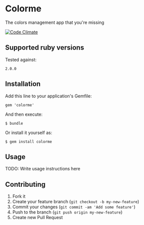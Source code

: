 # Colorme

The colors management app that you're missing

[![Code Climate](https://codeclimate.com/github/alem0lars/colorme.png)](https://codeclimate.com/github/alem0lars/colorme)

## Supported ruby versions

Tested against:

    2.0.0

## Installation

Add this line to your application's Gemfile:

    gem 'colorme'

And then execute:

    $ bundle

Or install it yourself as:

    $ gem install colorme

## Usage

TODO: Write usage instructions here

## Contributing

1. Fork it
2. Create your feature branch (`git checkout -b my-new-feature`)
3. Commit your changes (`git commit -am 'Add some feature'`)
4. Push to the branch (`git push origin my-new-feature`)
5. Create new Pull Request
